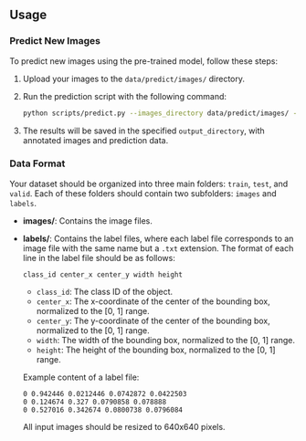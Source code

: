 ## Usage

### Predict New Images
To predict new images using the pre-trained model, follow these steps:

1. Upload your images to the `data/predict/images/` directory.

2. Run the prediction script with the following command:
    ```bash
    python scripts/predict.py --images_directory data/predict/images/ --output_directory runs/predict/
    ```

3. The results will be saved in the specified `output_directory`, with annotated images and prediction data.

### Data Format
Your dataset should be organized into three main folders: `train`, `test`, and `valid`. Each of these folders should contain two subfolders: `images` and `labels`.

- **images/**: Contains the image files.
- **labels/**: Contains the label files, where each label file corresponds to an image file with the same name but a `.txt` extension. The format of each line in the label file should be as follows:
    ```
    class_id center_x center_y width height
    ```
    - `class_id`: The class ID of the object.
    - `center_x`: The x-coordinate of the center of the bounding box, normalized to the [0, 1] range.
    - `center_y`: The y-coordinate of the center of the bounding box, normalized to the [0, 1] range.
    - `width`: The width of the bounding box, normalized to the [0, 1] range.
    - `height`: The height of the bounding box, normalized to the [0, 1] range.

    Example content of a label file:
    ```
    0 0.942446 0.0212446 0.0742872 0.0422503
    0 0.124674 0.327 0.0790858 0.078888
    0 0.527016 0.342674 0.0800738 0.0796084
    ```
    All input images should be resized to 640x640 pixels.
